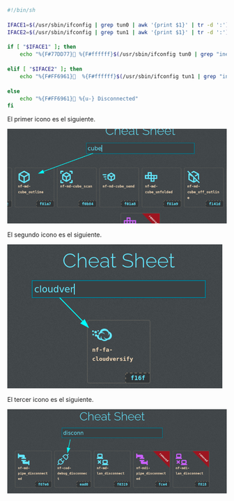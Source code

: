 ```bash
#!/bin/sh

IFACE1=$(/usr/sbin/ifconfig | grep tun0 | awk '{print $1}' | tr -d ':')
IFACE2=$(/usr/sbin/ifconfig | grep tun1 | awk '{print $1}' | tr -d ':')

if [ "$IFACE1" ]; then
    echo "%{F#77DD77}󰆧 %{F#ffffff}$(/usr/sbin/ifconfig tun0 | grep "inet " | awk '{print $2}')%{u-}"

elif [ "$IFACE2" ]; then
    echo "%{F#FF6961}  %{F#ffffff}$(/usr/sbin/ifconfig tun1 | grep "inet " | awk '{print $2}')%{u-}"

else
	echo "%{F#FF6961} %{u-} Disconnected"
fi
```

El primer icono es el siguiente.

![Icono cubo](/assets/img/cube-icono.png)

El segundo icono es el siguiente.

![Icono nube](/assets/img/cloud-icono.png)

El tercer icono es el siguiente.

![Icono bridge desconectado](/assets/img/icono-disconnect-bridge.png)
